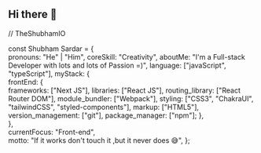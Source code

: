 ## Hi there 👋

// TheShubhamIO

const Shubham Sardar = {     
    pronouns: "He" | "Him",
    coreSkill: "Creativity",
    aboutMe: "I'm a Full-stack Developer with lots and lots of Passion =)",
    language: ["javaScript", "typeScript"],
    myStack: {             
        frontEnd: {             
          frameworks: ["Next JS"],
          libraries: ["React JS"],
          routing_library: ["React Router DOM"],
          module_bundler: ["Webpack"],
          styling: ["CSS3", "ChakraUI", "tailwindCSS", "styled-components"],
          markup: ["HTML5"],
          version_management: ["git"],
          package_manager: ["npm"];
        },         
   },    
   currentFocus: "Front-end",     
   motto: "If it works don't touch it ,but it never does 😅",
};
